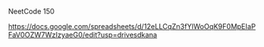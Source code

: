 NeetCode 150

https://docs.google.com/spreadsheets/d/12eLLCqZn3fYlWoOqK9F0MpEIaPFaV0OZW7WzIzyaeG0/edit?usp=drivesdkana